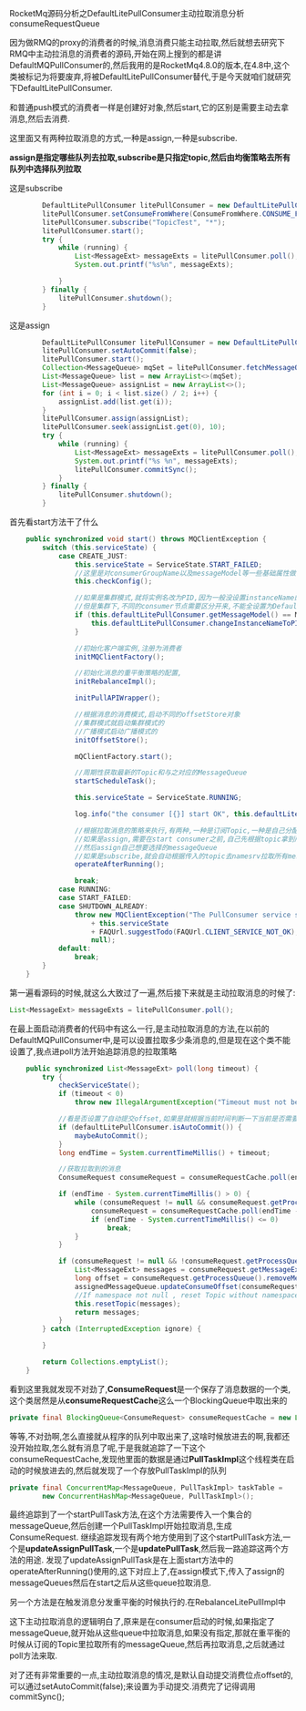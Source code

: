 RocketMq源码分析之DefaultLitePullConsumer主动拉取消息分析consumeRequestQueue

因为做RMQ的proxy的消费者的时候,消息消费只能主动拉取,然后就想去研究下RMQ中主动拉消息的消费者的源码,开始在网上搜到的都是讲DefaultMQPullConsumer的,然后我用的是RocketMq4.8.0的版本,在4.8中,这个类被标记为将要废弃,将被DefaultLitePullConsumer替代,于是今天就咱们就研究下DefaultLitePullConsumer.

和普通push模式的消费者一样是创建好对象,然后start,它的区别是需要主动去拿消息,然后去消费.

这里面又有两种拉取消息的方式,一种是assign,一种是subscribe.

**assign是指定哪些队列去拉取,subscribe是只指定topic,然后由均衡策略去所有队列中选择队列拉取**

这是subscribe

```java
        DefaultLitePullConsumer litePullConsumer = new DefaultLitePullConsumer("lite_pull_consumer_test");
        litePullConsumer.setConsumeFromWhere(ConsumeFromWhere.CONSUME_FROM_FIRST_OFFSET);
        litePullConsumer.subscribe("TopicTest", "*");
        litePullConsumer.start();
        try {
            while (running) {
                List<MessageExt> messageExts = litePullConsumer.poll();
                System.out.printf("%s%n", messageExts);

            }
        } finally {
            litePullConsumer.shutdown();
        }
```
这是assign
```java
        DefaultLitePullConsumer litePullConsumer = new DefaultLitePullConsumer("please_rename_unique_group_name");
        litePullConsumer.setAutoCommit(false);
        litePullConsumer.start();
        Collection<MessageQueue> mqSet = litePullConsumer.fetchMessageQueues("TopicTest");
        List<MessageQueue> list = new ArrayList<>(mqSet);
        List<MessageQueue> assignList = new ArrayList<>();
        for (int i = 0; i < list.size() / 2; i++) {
            assignList.add(list.get(i));
        }
        litePullConsumer.assign(assignList);
        litePullConsumer.seek(assignList.get(0), 10);
        try {
            while (running) {
                List<MessageExt> messageExts = litePullConsumer.poll();
                System.out.printf("%s %n", messageExts);
                litePullConsumer.commitSync();
            }
        } finally {
            litePullConsumer.shutdown();
        }
```

首先看start方法干了什么
```java
    public synchronized void start() throws MQClientException {
        switch (this.serviceState) {
            case CREATE_JUST:
                this.serviceState = ServiceState.START_FAILED;
                //这里是对consumerGroupName以及messageModel等一些基础属性做一下校验
                this.checkConfig();

                //如果是集群模式,就将实例名改为PID,因为一般没设置instanceName的情况下,默认是Default,
                //但是集群下,不同的consumer节点需要区分开来,不能全设置为Default
                if (this.defaultLitePullConsumer.getMessageModel() == MessageModel.CLUSTERING) {
                    this.defaultLitePullConsumer.changeInstanceNameToPID();
                }

                //初始化客户端实例,注册为消费者
                initMQClientFactory();

                //初始化消息的重平衡策略的配置,
                initRebalanceImpl();

                initPullAPIWrapper();

                //根据消息的消费模式,启动不同的offsetStore对象
                //集群模式就启动集群模式的
                //广播模式启动广播模式的
                initOffsetStore();

                mQClientFactory.start();

                //周期性获取最新的Topic和与之对应的MessageQueue
                startScheduleTask();

                this.serviceState = ServiceState.RUNNING;

                log.info("the consumer [{}] start OK", this.defaultLitePullConsumer.getConsumerGroup());

                //根据拉取消息的策略来执行,有两种,一种是订阅Topic,一种是自己分配messageQueue,也就是assign
                //如果是assign,需要在start consumer之前,自己先根据topic拿到所有的messageQueue的信息
                //然后assign自己想要选择的messageQueue
                //如果是subscribe,就会自动根据传入的topic去namesrv拉取所有messageQueue的数据
                operateAfterRunning();

                break;
            case RUNNING:
            case START_FAILED:
            case SHUTDOWN_ALREADY:
                throw new MQClientException("The PullConsumer service state not OK, maybe started once, "
                    + this.serviceState
                    + FAQUrl.suggestTodo(FAQUrl.CLIENT_SERVICE_NOT_OK),
                    null);
            default:
                break;
        }
    }
```

第一遍看源码的时候,就这么大致过了一遍,然后接下来就是主动拉取消息的时候了:
```java
List<MessageExt> messageExts = litePullConsumer.poll();
```
在最上面启动消费者的代码中有这么一行,是主动拉取消息的方法,在以前的DefaultMQPullConsumer中,是可以设置拉取多少条消息的,但是现在这个类不能设置了,我点进poll方法开始追踪消息的拉取策略
```java
    public synchronized List<MessageExt> poll(long timeout) {
        try {
            checkServiceState();
            if (timeout < 0)
                throw new IllegalArgumentException("Timeout must not be negative");

            //看是否设置了自动提交offset,如果是就根据当前时间判断一下当前是否需要提交一次offset
            if (defaultLitePullConsumer.isAutoCommit()) {
                maybeAutoCommit();
            }
            long endTime = System.currentTimeMillis() + timeout;

            //获取拉取到的消息
            ConsumeRequest consumeRequest = consumeRequestCache.poll(endTime - System.currentTimeMillis(), TimeUnit.MILLISECONDS);

            if (endTime - System.currentTimeMillis() > 0) {
                while (consumeRequest != null && consumeRequest.getProcessQueue().isDropped()) {
                    consumeRequest = consumeRequestCache.poll(endTime - System.currentTimeMillis(), TimeUnit.MILLISECONDS);
                    if (endTime - System.currentTimeMillis() <= 0)
                        break;
                }
            }

            if (consumeRequest != null && !consumeRequest.getProcessQueue().isDropped()) {
                List<MessageExt> messages = consumeRequest.getMessageExts();
                long offset = consumeRequest.getProcessQueue().removeMessage(messages);
                assignedMessageQueue.updateConsumeOffset(consumeRequest.getMessageQueue(), offset);
                //If namespace not null , reset Topic without namespace.
                this.resetTopic(messages);
                return messages;
            }
        } catch (InterruptedException ignore) {

        }

        return Collections.emptyList();
    }
```

看到这里我就发现不对劲了,**ConsumeRequest**是一个保存了消息数据的一个类,这个类居然是从**consumeRequestCache**这么一个BlockingQueue中取出来的
```java
private final BlockingQueue<ConsumeRequest> consumeRequestCache = new LinkedBlockingQueue<ConsumeRequest>();
```
等等,不对劲啊,怎么直接就从程序的队列中取出来了,这啥时候放进去的啊,我都还没开始拉取,怎么就有消息了呢,于是我就追踪了一下这个consumeRequestCache,发现他里面的数据是通过**PullTaskImpl**这个线程类在启动的时候放进去的,然后就发现了一个存放PullTaskImpl的队列
```java
private final ConcurrentMap<MessageQueue, PullTaskImpl> taskTable =
        new ConcurrentHashMap<MessageQueue, PullTaskImpl>();
```
最终追踪到了一个startPullTask方法,在这个方法需要传入一个集合的messageQueue,然后创建一个PullTaskImpl开始拉取消息,生成ConsumeRequest.
继续追踪发现有两个地方使用到了这个startPullTask方法,一个是**updateAssignPullTask**,一个是**updatePullTask**,然后我一路追踪这两个方法的用途.
发现了updateAssignPullTask是在上面start方法中的operateAfterRunning()使用的,这下对应上了,在assign模式下,传入了assign的messageQueues然后在start之后从这些queue拉取消息.

另一个方法是在触发消息分发重平衡的时候执行的.在RebalanceLitePullImpl中

这下主动拉取消息的逻辑明白了,原来是在consumer启动的时候,如果指定了messageQueue,就开始从这些queue中拉取消息,如果没有指定,那就在重平衡的时候从订阅的Topic里拉取所有的messageQueue,然后再拉取消息,之后就通过poll方法来取.

对了还有非常重要的一点,主动拉取消息的情况,是默认自动提交消费位点offset的,可以通过setAutoCommit(false);来设置为手动提交.消费完了记得调用commitSync();